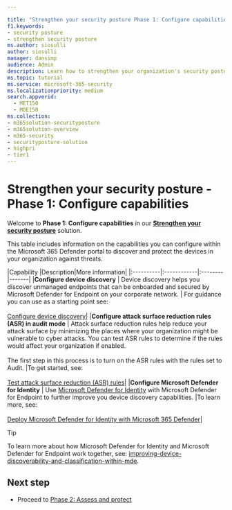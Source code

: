 ```yaml
---

title: "Strengthen your security posture Phase 1: Configure capabilities"
f1.keywords:
- security posture
- strengthen security posture
ms.author: siosulli
author: siosulli
manager: dansimp
audience: Admin
description: Learn how to strengthen your organization's security posture - configure capabilities.
ms.topic: tutorial
ms.service: microsoft-365-security
ms.localizationpriority: medium
search.appverid: 
  - MET150
  - MOE150
ms.collection:
- m365solution-securityposture
- m365solution-overview
- m365-security
- securityposture-solution
- highpri
- tier1
---
```


# Strengthen your security posture - Phase 1: Configure capabilities

Welcome to **Phase 1: Configure capabilities** in our **[Strengthen your security posture](../security/security-posture-solution-overview.md)** solution.

This table includes information on the capabilities you can configure within the Microsoft 365 Defender portal to discover and protect the devices in your organization against threats.

|Capability |Description|More information|
|:----------|:------------|:--------|-------|
|**Configure device discovery** | Device discovery helps you discover unmanaged endpoints that can be onboarded and secured by Microsoft Defender for Endpoint on your corporate network. |  For guidance you can use as a starting point see: <br /><br /> [Configure device discovery](../security/defender-endpoint/configure-device-discovery.md)|
|**Configure attack surface reduction rules (ASR) in audit mode** | Attack surface reduction rules help reduce your attack surface by minimizing the places where your organization might be vulnerable to cyber attacks. You can test ASR rules to determine if the rules would affect your organization if enabled. <br /><br /> The first step in this process is to turn on the ASR rules with the rules set to Audit. |To get started, see: <br /><br /> [Test attack surface reduction (ASR) rules](../security/defender-endpoint/attack-surface-reduction-rules-deployment-test.md)|
|**Configure Microsoft Defender for Identity** | Use [Microsoft Defender for Identity](/azure-advanced-threat-protection/what-is-atp) with Microsoft Defender for Endpoint to further improve you device discovery capabilities. |To learn more, see: <br /><br />[Deploy Microsoft Defender for Identity with Microsoft 365 Defender](/defender-for-identity/deploy-defender-identity)|

> [!TIP]
> To learn more about how Microsoft Defender for Identity and Microsoft Defender for Endpoint work together, see: [improving-device-discoverability-and-classification-within-mde](https://techcommunity.microsoft.com/t5/microsoft-defender-for-endpoint/improving-device-discoverability-and-classification-within-mde/ba-p/3625559).

## Next step

- Proceed to [Phase 2: Assess and protect](strengthen-security-posture-assess-protect.md)
